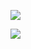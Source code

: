 ﻿
![](https://lh6.googleusercontent.com/vVh2U1ug1_OjO2_EF-9DQBi_Uzijhnm5U1Nrsu4xGCYdhXJcGOxWSvuKNRfGkXk9OBiPOJ0qRZJ7YJMTiQMxTpCZyzvL6yq30CgK15919BiJV4cFrIGzguSyBuWANWb0kIeSH5W0)

![](https://lh6.googleusercontent.com/4lfr_aK7e_44WbxHzsPG-cfZf9d3bj0-j2RhVBs6NKikGSJfQdL4U9dzTnq43ffNcsFLUFsd6t0gi-v-xLY1oA4PI6nkBWCr-X5kGUhpAsp_558wNqEdZi6KcGlG_TqXNbYcEU2E)
